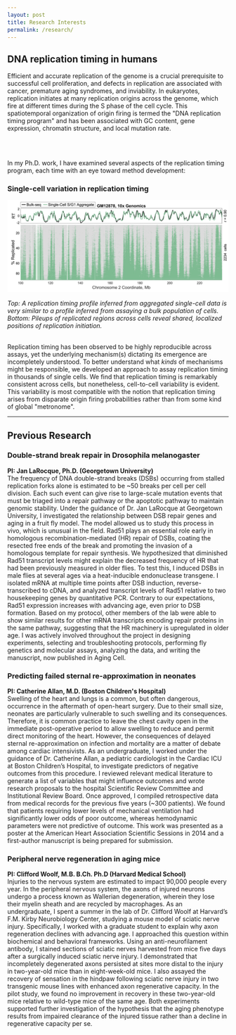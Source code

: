 ```yaml
---
layout: post
title: Research Interests
permalink: /research/
---
```


<h2> DNA replication timing in humans </h2>

Efficient and accurate replication of the genome is a crucial prerequisite to successful cell proliferation, and defects in replication are associated with cancer, premature aging syndromes, and inviability. In eukaryotes, replication initiates at many replication origins across the genome, which fire at different times during the S phase of the cell cycle. This spatiotemporal organization of origin firing is termed the "DNA replication timing program" and has been associated with GC content, gene expression, chromatin structure, and local mutation rate.

<br>
<br>

In my Ph.D. work, I have examined several aspects of the replication timing program, each time with an eye toward method development:
<br>

<h3> Single-cell variation in replication timing </h3>

<p style="text-align:center;"><img src="/images/Single-cell-Figure2a.jpg" width="700"></p>
<i>Top: A replication timing profile inferred from aggregated single-cell data is very similar to a profile inferred from assaying a bulk population of cells. Bottom: Pileups of replicated regions across cells reveal shared, localized positions of replication initiation.</i>

<br>
<br>

Replication timing has been observed to be highly reproducible across assays, yet the underlying mechanism(s) dictating its emergence are incompletely understood. To better understand what <i>kinds</i> of mechanisms might be responsible, we developed an approach to assay replication timing in thousands of single cells. We find that replication timing is remarkably consistent across cells, but nonetheless, cell-to-cell variability is evident. This variability is most compatible with the notion that replication timing arises from disparate origin firing probabilities rather than from some kind of global "metronome".

<hr>
<h2> Previous Research </h2>

<h3> Double-strand break repair in Drosophila melanogaster </h3>
<b> PI: Jan LaRocque, Ph.D. (Georgetown University) </b><br>
The frequency of DNA double-strand breaks (DSBs) occurring from stalled replication forks alone is estimated to be ~50 breaks per cell per cell division. Each such event can give rise to large-scale mutation events that must be triaged into a repair pathway or the apoptotic pathway to maintain genomic stability. Under the guidance of Dr. Jan LaRocque at Georgetown University, I investigated the relationship between DSB repair genes and aging in a fruit fly model. The model allowed us to study this process in vivo, which is unusual in the field. Rad51 plays an essential role early in homologous recombination-mediated (HR) repair of DSBs, coating the resected free ends of the break and promoting the invasion of a homologous template for repair synthesis. We hypothesized that diminished Rad51 transcript levels might explain the decreased frequency of HR that had been previously measured in older flies. To test this, I induced DSBs in male flies at several ages via a heat-inducible endonuclease transgene. I isolated mRNA at multiple time points after DSB induction, reverse-transcribed to cDNA, and analyzed transcript levels of Rad51 relative to two housekeeping genes by quantitative PCR. Contrary to our expectations, Rad51 expression increases with advancing age, even prior to DSB formation. Based on my protocol, other members of the lab were able to show similar results for other mRNA transcripts encoding repair proteins in the same pathway, suggesting that the HR machinery is upregulated in older age. I was actively involved throughout the project in designing experiments, selecting and troubleshooting protocols, performing fly genetics and molecular assays, analyzing the data, and writing the manuscript, now published in Aging Cell.

<h3> Predicting failed sternal re-approximation in neonates </h3>
<b> PI: Catherine Allan, M.D. (Boston Children's Hospital) </b><br>
Swelling of the heart and lungs is a common, but often dangerous, occurrence in the aftermath of open-heart surgery. Due to their small size, neonates are particularly vulnerable to such swelling and its consequences. Therefore, it is common practice to leave the chest cavity open in the immediate post-operative period to allow swelling to reduce and permit direct monitoring of the heart. However, the consequences of delayed sternal re-approximation on infection and mortality are a matter of debate among cardiac intensivists. As an undergraduate, I worked under the guidance of Dr. Catherine Allan, a pediatric cardiologist in the Cardiac ICU at Boston Children’s Hospital, to investigate predictors of negative outcomes from this procedure. I reviewed relevant medical literature to generate a list of variables that might influence outcomes and wrote research proposals to the hospital Scientific Review Committee and Institutional Review Board. Once approved, I compiled retrospective data from medical records for the previous five years (~300 patients). We found that patients requiring lower levels of mechanical ventilation had significantly lower odds of poor outcome, whereas hemodynamic parameters were not predictive of outcome. This work was presented as a poster at the American Heart Association Scientific Sessions in 2014 and a first-author manuscript is being prepared for submission.

<h3> Peripheral nerve regeneration in aging mice </h3>
<b> PI: Clifford Woolf, M.B. B.Ch. Ph.D (Harvard Medical School) </b><br>
Injuries to the nervous system are estimated to impact 90,000 people every year. In the peripheral nervous system, the axons of injured neurons undergo a process known as Wallerian degeneration, wherein they lose their myelin sheath and are recycled by macrophages. As an undergraduate, I spent a summer in the lab of Dr. Clifford Woolf at Harvard’s F.M. Kirby Neurobiology Center, studying a mouse model of sciatic nerve injury. Specifically, I worked with a graduate student to explain why axon regeneration declines with advancing age. I approached this question within biochemical and behavioral frameworks. Using an anti-neurofilament antibody, I stained sections of sciatic nerves harvested from mice five days after a surgically induced sciatic nerve injury. I demonstrated that incompletely degenerated axons persisted at sites more distal to the injury in two-year-old mice than in eight-week-old mice. I also assayed the recovery of sensation in the hindpaw following sciatic nerve injury in two transgenic mouse lines with enhanced axon regenerative capacity. In the pilot study, we found no improvement in recovery in these two-year-old mice relative to wild-type mice of the same age. Both experiments supported further investigation of the hypothesis that the aging phenotype results from impaired clearance of the injured tissue rather than a decline in regenerative capacity per se.
